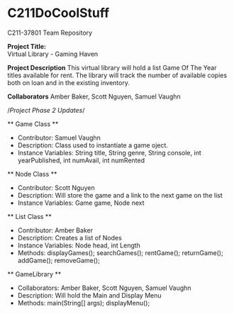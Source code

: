 # C211DoCoolStuff
C211-37801 Team Repository 

**Project Title:**  
Virtual Library - Gaming Haven  

**Project Description**
This virtual library will hold a list Game Of The Year titles available for rent. 
The library will track the number of available copies both on loan and in the existing inventory. 

**Collaborators**
Amber Baker, Scott Nguyen, Samuel Vaughn 


/*Project Phase 2 Updates*/

** Game Class **
- Contributor: Samuel Vaughn                                                                 
- Description: Class used to instantiate a game oject.                                       
- Instance Variables: String title, String genre, String console, int yearPublished, int        numAvail, int numRented                                   

** Node Class **
- Contributor: Scott Nguyen 
- Description: Will store the game and a link to the next game on the list 
- Instance Variables: Game game, Node next 
      
** List Class **  
- Contributor: Amber Baker
- Description: Creates a list of Nodes 
- Instance Variables: Node head, int Length 
- Methods: displayGames(); searchGames(); rentGame(); returnGame(); addGame();             removeGame(); 
             
** GameLibrary **  
- Collaborators: Amber Baker, Scott Nguyen, Samuel Vaughn 
- Description: Will hold the Main and Display Menu 
- Methods: main(String[] args); displayMenu(); 
